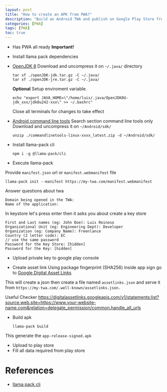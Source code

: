 ```yaml
---
layout: post
title: "How to create an APK from PWA?"
description: "Build an Android TWA and publish on Google Play Store from PWA using llama pack"
categories: [PWA]
tags: [PWA]
toc: true
---
```


- Has PWA all ready **Important!**

- Install llama pack dependencies

- [OpenJDK 8](https://adoptopenjdk.net/releases.html?variant=openjdk8&jvmVariant=hotspot)
  Download and uncompress it on `~/.java/` directory

  ```console
  tar xf ./openJDK-jdk.tar.gz -C ~/.java/
  tar xf ./openJDK-jre.tar.gz -C ~/.java/
  ```

  **Optional**
  Setup enviroment variable.

  ```console
  echo "export JAVA_HOME=\"/home/luis/.java/OpenJDK8U-jdk_xxx/jdk8u242-xxx\" >> ~/.bashrc"
  ```

  Close all terminals for changes to take effect

- [Android command line tools](https://developer.android.com/studio#command-tools)
  Search section command line tools only
  Download and uncompress it on `~/Android/sdk/`

  ```console
  unzip ./commandlinetools-linux-xxxx_latest.zip -d ~/Android/sdk/
  ```

- Install llama-pack cli

  ```console
  npm i -g @llama-pack/cli
  ```

- Execute llama-pack

Provide `manifest.json` url or `manifest.webmanifest` file

```console
llama-pack init --manifest https://my-twa.com/manifest.webmanifest
```

Answer questions about twa

```console
Domain being opened in the TWA:
Name of the application:
```

In keystore let's press enter then it asks you about create a key store

```console
First and Last names (eg: John Doe): Luis Reinoso
Organizational Unit (eg: Engineering Dept): Developer
Organization (eg: Company Name): Freenlance
Country (2 letter code): EC
// use the same password
Password for the Key Store: [hidden]
Password for the Key: [hidden]
```

- Upload private key to google play console

* Create asset link
  Using package fingerprint (SHA256) inside app sign go to [Google Digital Asset Links](https://developers.google.com/digital-asset-links/tools/generator)

This will create a json then create a file named `assetlinks.json` and serve it from `https://my-twa.com/.well-known/assetlinks.json.`

Useful Checker
https://digitalassetlinks.googleapis.com/v1/statements:list?source.web.site=https://www.your-website-name.com&relation=delegate_permission/common.handle_all_urls

- Build apk

  ```console
  llama-pack build
  ```

This generate the `app-release-signed.apk`

- Upload to play store
- Fill all data required from play store

# References

- [llama pack cli](https://github.com/GoogleChromeLabs/llama-pack/tree/master/packages/cli)
